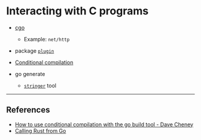 # Interacting with C programs

- [cgo](https://golang.org/cmd/cgo/)
  - Example: `net/http`

- package [`plugin`](https://golang.org/pkg/plugin/)

- [Conditional compilation](https://dave.cheney.net/2013/10/12/how-to-use-conditional-compilation-with-the-go-build-tool)

- go generate
  - [`stringer`](https://blog.golang.org/generate) tool

---

## References

- [How to use conditional compilation with the go build tool - Dave Cheney](https://dave.cheney.net/2013/10/12/how-to-use-conditional-compilation-with-the-go-build-tool)
- [Calling Rust from Go](https://blog.filippo.io/rustgo/)
